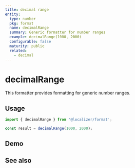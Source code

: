 ```yaml
---
title: decimal range
entity:
  type: number
  pkg: format
  name: decimalRange
  summary: Generic formatter for number ranges
  example: decimalRange(1000, 2000)
  configurable: false
  maturity: public
  related:
    - decimal
---
```


# decimalRange <Package name="format"/>

This formatter provides formatting for generic number ranges.

## Usage

```typescript twoslash
import { decimalRange } from '@localizer/format';

const result = decimalRange(1000, 2000);
```

## Demo

<script setup>
  import { ref } from 'vue';
  import { NForm, NFormItem } from 'naive-ui/es/form';
  import { NInputNumber } from 'naive-ui/es/input-number';

  const start = ref(1000);
  const end = ref(2000);
</script>

<EntityDemo name="decimalRange" :args="[start, end]">
  <NFormItem label="Range start">
    <NInputNumber clearable v-model:value="start" />
  </NFormItem>
  <NFormItem label="Range end">
    <NInputNumber clearable v-model:value="end" />
  </NFormItem>
</EntityDemo>

## See also

<Entities related="decimalRange" />
